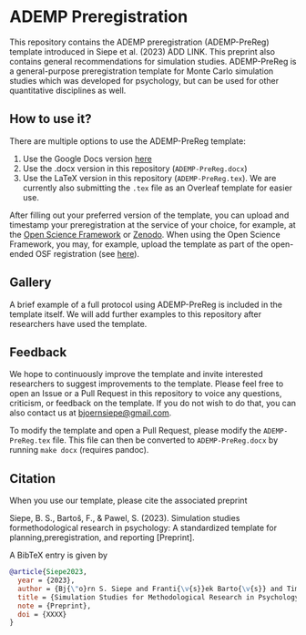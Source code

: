 # ADEMP Preregistration
This repository contains the ADEMP preregistration (ADEMP-PreReg) template introduced in Siepe et al. (2023) ADD LINK. This preprint also contains general recommendations for simulation studies. 
ADEMP-PreReg is a general-purpose preregistration template for Monte Carlo simulation studies which was developed for psychology, but can be used for other quantitative disciplines as well. 

## How to use it?
There are multiple options to use the ADEMP-PreReg template:

1. Use the Google Docs version [here](https://docs.google.com/document/d/1pHWHkzMwDmrmllTQjBzt9soscxoEH2QXj0cibqZM7og/edit?usp=sharing)
2. Use the .docx version in this repository (`ADEMP-PreReg.docx`)
3. Use the LaTeX version in this repository (`ADEMP-PreReg.tex`). We are currently also submitting the `.tex` file as an Overleaf template for easier use. 

After filling out your preferred version of the template, you can upload and timestamp your preregistration at the service of your choice, for example, at the [Open Science Framework](https://help.osf.io/article/158-create-a-preregistration) or [Zenodo](https://zenodo.org/).
When using the Open Science Framework, you may, for example, upload the template as part of the open-ended OSF registration (see [here](https://osf.io/zab38/wiki/home/)). 

## Gallery 
A brief example of a full protocol using ADEMP-PreReg is included in the template itself. We will add further examples to this repository after researchers have used the template.

## Feedback
We hope to continuously improve the template and invite interested researchers to suggest improvements to the template. Please feel free to open an Issue or a Pull Request in this repository to voice any questions, criticism, or feedback on the template. If you do not wish to do that, you can also contact us at bjoernsiepe@gmail.com.

To modify the template and open a Pull Request, please modify the `ADEMP-PreReg.tex` file. This file can then be converted to `ADEMP-PreReg.docx` by running `make docx` (requires pandoc).


## Citation
When you use our template, please cite the associated preprint

Siepe, B. S., Bartoš, F., & Pawel, S. (2023). Simulation studies formethodological research in psychology: A standardized template for planning,preregistration, and reporting [Preprint].

A BibTeX entry is given by

```BibTeX
@article{Siepe2023,
  year = {2023},
  author = {Bj{\"o}rn S. Siepe and Franti{\v{s}}ek Barto{\v{s}} and Tim P. Morris and Anne-Laure Boulesteix and Daniel W. Heck and Samuel Pawel},
  title = {Simulation Studies for Methodological Research in Psychology: A Standardized Template for Planning, Preregistration, and Reporting},
  note = {Preprint},
  doi = {XXXX}
}
```

